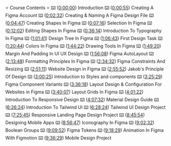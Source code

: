 ⭐️ 
Course Contents ⭐️ ⌨️ ([0:00:00](https://www.youtube.com/watch?v=jwCmIBJ8Jtc&t=0s)) 
Introduction ⌨️ ([0:00:55](https://www.youtube.com/watch?v=jwCmIBJ8Jtc&t=55s)) 
Creating A Figma Account ⌨️ ([0:02:32](https://www.youtube.com/watch?v=jwCmIBJ8Jtc&t=152s)) 
Creating & Naming A Figma Design File ⌨️ ([0:04:47](https://www.youtube.com/watch?v=jwCmIBJ8Jtc&t=287s)) 
Creating Shapes In Figma ⌨️ ([0:07:16](https://www.youtube.com/watch?v=jwCmIBJ8Jtc&t=436s)) 
Selection In Figma ⌨️ ([0:12:02](https://www.youtube.com/watch?v=jwCmIBJ8Jtc&t=722s)) 
Editing Shapes In Figma ⌨️ ([0:36:14](https://www.youtube.com/watch?v=jwCmIBJ8Jtc&t=2174s)) 
Introduction To Typography In Figma ⌨️ ([1:01:41](https://www.youtube.com/watch?v=jwCmIBJ8Jtc&t=3701s)) 
Design Tree In Figma ⌨️ ([1:06:43](https://www.youtube.com/watch?v=jwCmIBJ8Jtc&t=4003s)) 
First Design Task ⌨️ ([1:20:44](https://www.youtube.com/watch?v=jwCmIBJ8Jtc&t=4844s)) 
Colors In Figma ⌨️ ([1:44:22](https://www.youtube.com/watch?v=jwCmIBJ8Jtc&t=6262s)) 
Drawing Tools In Figma ⌨️ ([1:49:20](https://www.youtube.com/watch?v=jwCmIBJ8Jtc&t=6560s)) 
Margin And Padding In UI UX Design ⌨️ ([1:56:08](https://www.youtube.com/watch?v=jwCmIBJ8Jtc&t=6968s)) 
Figma AutoLayout ⌨️ ([2:13:48](https://www.youtube.com/watch?v=jwCmIBJ8Jtc&t=8028s)) 
Formatting Principles In Figma ⌨️ ([2:34:32](https://www.youtube.com/watch?v=jwCmIBJ8Jtc&t=9272s)) 
Figma Constraints And Resizing ⌨️ ([2:51:11](https://www.youtube.com/watch?v=jwCmIBJ8Jtc&t=10271s)) 
Website Design in Figma ⌨️ ([2:55:52](https://www.youtube.com/watch?v=jwCmIBJ8Jtc&t=10552s)) 
Jakob's Principle Of Design ⌨️ ([3:00:25](https://www.youtube.com/watch?v=jwCmIBJ8Jtc&t=10825s)) 
Introduction to Styles and components ⌨️ ([3:25:29](https://www.youtube.com/watch?v=jwCmIBJ8Jtc&t=12329s)) 
Figma Component Variants ⌨️ ([3:36:18](https://www.youtube.com/watch?v=jwCmIBJ8Jtc&t=12978s)) 
Layout Design & Configuration For Websites in Figma ⌨️ ([3:40:07](https://www.youtube.com/watch?v=jwCmIBJ8Jtc&t=13207s)) 
Layout Grids In Figma ⌨️ ([4:01:22](https://www.youtube.com/watch?v=jwCmIBJ8Jtc&t=14482s)) 
Introduction To Responsive Design ⌨️ ([4:07:32](https://www.youtube.com/watch?v=jwCmIBJ8Jtc&t=14852s)) 
Material Design Guide ⌨️ ([6:26:24](https://www.youtube.com/watch?v=jwCmIBJ8Jtc&t=23184s)) 
Introduction To Tailwind UI ⌨️ ([6:28:24](https://www.youtube.com/watch?v=jwCmIBJ8Jtc&t=23304s)) 
Tailwind UI Design Project ⌨️ ([7:25:45](https://www.youtube.com/watch?v=jwCmIBJ8Jtc&t=26745s)) 
Responsive Landing Page Design Project ⌨️ ([8:45:54](https://www.youtube.com/watch?v=jwCmIBJ8Jtc&t=31554s)) 
Designing Mobile Apps ⌨️ ([8:56:47](https://www.youtube.com/watch?v=jwCmIBJ8Jtc&t=32207s)) 
Iconography In Figma ⌨️ ([9:02:32](https://www.youtube.com/watch?v=jwCmIBJ8Jtc&t=32552s)) 
Boolean Groups ⌨️ ([9:09:52](https://www.youtube.com/watch?v=jwCmIBJ8Jtc&t=32992s)) 
Figma Tokens ⌨️ ([9:18:29](https://www.youtube.com/watch?v=jwCmIBJ8Jtc&t=33509s)) 
Animation In Figma With Figmotion ⌨️ ([9:36:29](https://www.youtube.com/watch?v=jwCmIBJ8Jtc&t=34589s)) Mobile Design Project